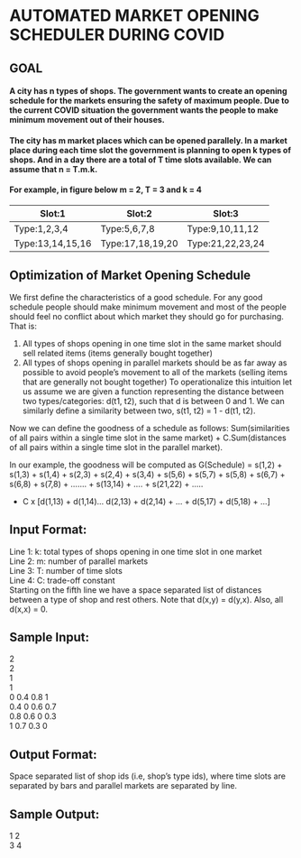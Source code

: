 # AUTOMATED MARKET OPENING SCHEDULER DURING COVID

## GOAL

#### A city has n types of shops. The government wants to create an opening schedule for the markets ensuring the safety of maximum people. Due to the current COVID situation the government wants the people to make minimum movement out of their houses. 
#### The city has m market places which can be opened parallely. In a market place during each time slot the government is planning to open k types of shops. And in a day there are a total of T time slots available. We can assume that n = T.m.k. 

#### For example, in figure below m = 2, T = 3 and k = 4

| Slot:1           | Slot:2           | Slot:3           | 
| ---------------- | ---------------- | ---------------- |
| Type:1,2,3,4     | Type:5,6,7,8     | Type:9,10,11,12  |
| Type:13,14,15,16 | Type:17,18,19,20 | Type:21,22,23,24 | 



## Optimization of Market Opening Schedule

We first define the characteristics of a good schedule. For any good schedule people should make minimum movement and most of the people should feel no conflict about which market they should go for purchasing.
That is:
1) All types of shops opening in one time slot in the same market should sell related items (items generally bought together)
2) All types of shops opening in parallel markets should be as far away as possible to avoid people’s movement to all of the markets (selling items that are generally not bought together) 
To operationalize this intuition let us assume we are given a function representing the distance between two types/categories: d(t1, t2), such that d is between 0 and 1. We can similarly define a similarity between two, s(t1, t2) = 1 - d(t1, t2). 



Now we can define the goodness of a schedule as follows:
Sum(similarities of all pairs within a single time slot in the same market) + C.Sum(distances of all pairs within a single time slot in the parallel market).

In our example, the goodness will be computed as
G(Schedule) = s(1,2) + s(1,3) + s(1,4) + s(2,3) + s(2,4) + s(3,4) + s(5,6) + s(5,7) + s(5,8)
                        + s(6,7) + s(6,8) + s(7,8) + ……. + s(13,14) + …. + s(21,22) + ….. 
  + C x [d(1,13) + d(1,14)… d(2,13) + d(2,14) + … + d(5,17) + d(5,18) + …]
  
  
## Input Format:
Line 1: k: total types of shops opening in one time slot in one market <br />
Line 2: m: number of parallel markets <br />
Line 3: T: number of time slots <br />
Line 4: C: trade-off constant <br />
Starting on the fifth line we have a space separated list of distances between a type of shop and rest others. Note that d(x,y) = d(y,x). Also, all d(x,x) = 0. <br />

## Sample Input:
2 <br />
2 <br />
1 <br />
1 <br />
0 0.4 0.8 1 <br />
0.4 0 0.6 0.7 <br />
0.8 0.6 0 0.3 <br />
1 0.7 0.3 0 <br />


## Output Format:
Space separated list of shop ids (i.e, shop’s type ids), where time slots are separated by bars and parallel markets are separated by line. <br />

## Sample Output:
1 2 <br />
3 4

